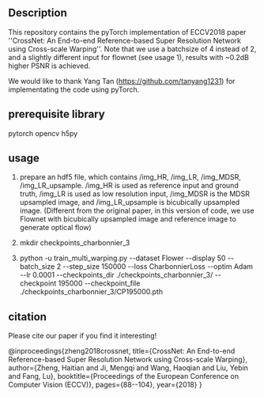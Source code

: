 ## Description
This repository contains the pyTorch implementation of ECCV2018 paper ''CrossNet: An End-to-end Reference-based Super Resolution Network using Cross-scale Warping''. Note that we use a batchsize of 4 instead of 2, and a slightly different input for flownet (see usage 1), results with ~0.2dB higher PSNR is achieved.

We would like to thank Yang Tan (https://github.com/tanyang1231) for implementating the code using pyTorch.

## prerequisite library
pytorch
opencv
h5py

## usage
1. prepare an hdf5 file, which contains /img_HR, /img_LR, /img_MDSR, /img_LR_upsample. /img_HR is used as reference input and ground truth, /img_LR is used as low resolution input, /img_MDSR is the MDSR upsampled image, and /img_LR_upsample is bicubically upsampled image. (Different from the original paper, in this version of code, we use Flownet with bicubically upsampled image and reference image to generate optical flow)

2. mkdir checkpoints_charbonnier_3
3. python -u train_multi_warping.py  --dataset Flower   --display 50  --batch_size 2  --step_size 150000 --loss CharbonnierLoss --optim Adam --lr 0.0001 --checkpoints_dir ./checkpoints_charbonnier_3/  --checkpoint 195000 --checkpoint_file ./checkpoints_charbonnier_3/CP195000.pth

## citation
Please cite our paper if you find it interesting!

@inproceedings{zheng2018crossnet,
  title={CrossNet: An End-to-end Reference-based Super Resolution Network using Cross-scale Warping},
  author={Zheng, Haitian and Ji, Mengqi and Wang, Haoqian and Liu, Yebin and Fang, Lu},
  booktitle={Proceedings of the European Conference on Computer Vision (ECCV)},
  pages={88--104},
  year={2018}
}

